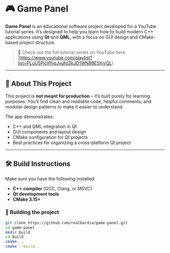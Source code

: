 # 🎮 Game Panel

**Game Panel** is an educational software project developed for a YouTube tutorial series. It’s designed to help you learn how to build modern C++ applications using **Qt** and **QML**, with a focus on GUI design and CMake-based project structure.

> 🚀 Check out the full tutorial series on YouTube here: [https://www.youtube.com/playlist?list=PLuU5PicIfhjgJvufdZkJD1WN88E5XjvQL)  

---

## 🧠 About This Project

This project is **not meant for production** – it’s built purely for learning purposes. You’ll find clean and readable code, helpful comments, and modular design patterns to make it easier to understand.

The app demonstrates:

- C++ and QML integration in Qt
- GUI components and layout design
- CMake configuration for Qt projects
- Best practices for organizing a cross-platform Qt project

---

## 🛠️ Build Instructions

Make sure you have the following installed:

- **C++ compiler** (GCC, Clang, or MSVC)
- **Qt development tools**
- **CMake 3.15+**

### 🔧 Building the project

```bash
git clone https://github.com/realbardia/game-panel.git
cd game-panel
mkdir build
cd build
cmake ..
cmake --build .